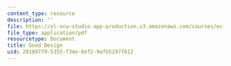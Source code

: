 ```yaml
---
content_type: resource
description: ''
file: https://ol-ocw-studio-app-production.s3.amazonaws.com/courses/ec-s02-water-jet-technologies-spring-2005/201897795355f34e8ef29afb5297f812_MITEC_S02S05_a6_good_desgn.pdf
file_type: application/pdf
resourcetype: Document
title: Good Design
uid: 20189779-5355-f34e-8ef2-9afb5297f812
---
```

